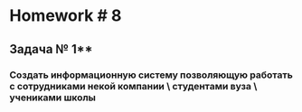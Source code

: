 # Homework # 8

## Задача № 1**
### Создать информационную систему позволяющую работать с сотрудниками некой компании \ студентами вуза \ учениками школы
